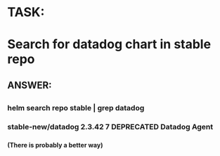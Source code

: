 
#
# TASK:  
#      Search for datadog chart in stable repo
##

##
## ANSWER:
##

### 
###  helm search repo stable | grep datadog
###
###  stable-new/datadog                       	2.3.42       	7                      	DEPRECATED Datadog Agent   
###
####    (There is probably a better way)
